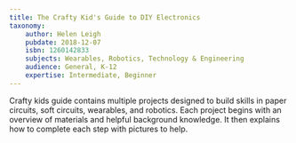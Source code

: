```yaml
---
title: The Crafty Kid's Guide to DIY Electronics
taxonomy:
	author: Helen Leigh
	pubdate: 2018-12-07
	isbn: 1260142833
	subjects: Wearables, Robotics, Technology & Engineering
	audience: General, K-12
	expertise: Intermediate, Beginner
---
```

Crafty kids guide contains multiple projects designed to build skills in paper circuits, soft circuits, wearables, and robotics.  Each project begins with an overview of materials and helpful background knowledge.  It then explains how to complete each step with pictures to help.